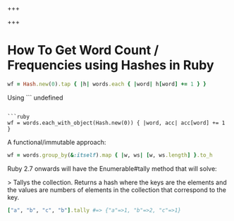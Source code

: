 
+++

+++
# How To Get Word Count / Frequencies using Hashes in Ruby

```ruby 
wf = Hash.new(0).tap { |h| words.each { |word| h[word] += 1 } }
```

Using ```
undefined
```:

```ruby 
wf = words.each_with_object(Hash.new(0)) { |word, acc| acc[word] += 1 }
```

A functional/immutable approach:

```ruby 
wf = words.group_by(&:itself).map { |w, ws| [w, ws.length] }.to_h
```

Ruby 2.7 onwards will have the Enumerable#tally method that will solve:

\> Tallys the collection. Returns a hash where the keys are the elements and the values are numbers of elements in the collection that correspond to the key.

```ruby 
["a", "b", "c", "b"].tally #=> {"a"=>1, "b"=>2, "c"=>1}
```

